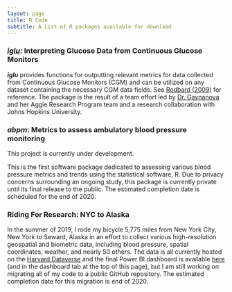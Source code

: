 ```yaml
---
layout: page
title: R Code
subtitle: A List of R packages available for download
---
```


### *[iglu](https://github.com/irinagain/iglu)*: Interpreting Glucose Data from Continuous Glucose Monitors
***iglu*** provides functions for outputting relevant metrics for data collected from Continuous Glucose Monitors (CGM) and can be utilized on any dataset containing the necessary CGM data fields. See [Rodbard (2009)](https://www.liebertpub.com/doi/10.1089/dia.2008.0132) for reference. The package is the result of a team effort led by [Dr. Gaynanova](https://github.com/irinagain) and her Aggie Research Program team and a research collaboration with Johns Hopkins University.

### ***abpm***: Metrics to assess ambulatory blood pressure monitoring
This project is currently under development.

This is the first software package dedicated to assessing various blood pressure metrics and trends using the statistical software, R. Due to privacy concerns surrounding an ongoing study, this package is currently private until its final release to the public. The estimated completion date is scheduled for the end of 2020.

### Riding For Research: NYC to Alaska
In the summer of 2019, I rode my bicycle 5,775 miles from New York City, New York to Seward, Alaska in an effort to collect various high-resolution geospatial and biometric data, including blood pressure, spatial coordinates, weather, and nearly 50 others. The data is all currently hosted on the [Harvard Dataverse](https://dataverse.harvard.edu/dataverse/r4r) and the final Power BI dashboard is available [here](https://app.powerbi.com/view?r=eyJrIjoiYjdmYTAzMmEtZjllZS00Mzg4LTljZDMtMTQ1Y2EyODJkNmQ1IiwidCI6IjY4ZjM4MWUzLTQ2ZGEtNDdiOS1iYTU3LTZmMzIyYjhmMGRhMSIsImMiOjN9) (and in the dashboard tab at the top of this page), but I am still working on migrating all of my code to a public GitHub repository. The estimated completion date for this migration is end of 2020. 
